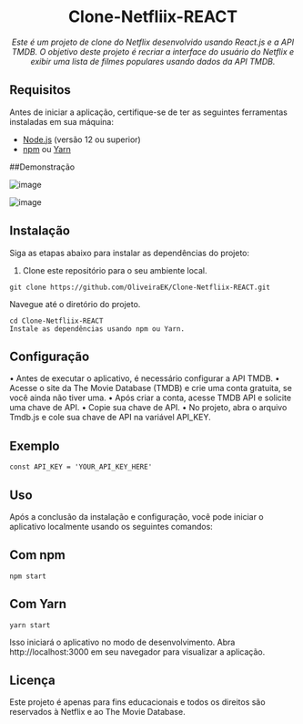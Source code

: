 <h1 align="center">Clone-Netfliix-REACT</h1> 

<p align="center"><i>Este é um projeto de clone do Netflix desenvolvido usando React.js e a API TMDB. O objetivo deste projeto é recriar a interface do usuário do Netflix e exibir uma lista de filmes populares usando dados da API TMDB.</i></p>



## Requisitos

Antes de iniciar a aplicação, certifique-se de ter as seguintes ferramentas instaladas em sua máquina:

- [Node.js](https://nodejs.org) (versão 12 ou superior)
- [npm](https://www.npmjs.com) ou [Yarn](https://yarnpkg.com)

##Demonstração

![image](https://github.com/OliveiraEK/Clone-Netfliix-REACT/assets/105504749/a0ad1988-902d-4e06-b82e-6f43a1f33527)

![image](https://github.com/OliveiraEK/Clone-Netfliix-REACT/assets/105504749/a7291c69-0e16-47bf-b99f-379b1f09bd94)



## Instalação

Siga as etapas abaixo para instalar as dependências do projeto:

1. Clone este repositório para o seu ambiente local.

```shell
git clone https://github.com/OliveiraEK/Clone-Netfliix-REACT.git
```

Navegue até o diretório do projeto.

```shell
cd Clone-Netfliix-REACT
Instale as dependências usando npm ou Yarn.
```

## Configuração

  • Antes de executar o aplicativo, é necessário configurar a API TMDB.
  • Acesse o site da The Movie Database (TMDB) e crie uma conta gratuita, se você ainda não tiver uma.
  • Após criar a conta, acesse TMDB API e solicite uma chave de API.
  • Copie sua chave de API.
  • No projeto, abra o arquivo Tmdb.js e cole sua chave de API na variável API_KEY.

## Exemplo
```shell
const API_KEY = 'YOUR_API_KEY_HERE'
```

## Uso
Após a conclusão da instalação e configuração, você pode iniciar o aplicativo localmente usando os seguintes comandos:

## Com npm
```shell
npm start
```

## Com Yarn
```shell
yarn start
```

Isso iniciará o aplicativo no modo de desenvolvimento. 
Abra http://localhost:3000 em seu navegador para visualizar a aplicação.

## Licença
Este projeto é apenas para fins educacionais e todos os direitos são reservados à Netflix e ao The Movie Database.


